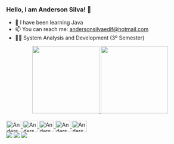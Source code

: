 ### Hello, I am Anderson Silva! 👋

- 🌱 I have been learning Java
- 📫 You can reach me: andersonsilvaedif@hotmail.com
- 👨‍🎓 System Analysis and Development (3º Semester)

<div align="center">
  <a href="https://github.com/andersonsilvasw">
  <img height="180em" src="https://github-readme-stats.vercel.app/api?username=andersonsilvasw&show_icons=true&theme=radical&include_all_commits=true&count_private=true"/>
  <img height="180em" src="https://github-readme-stats.vercel.app/api/top-langs/?username=andersonsilvasw&layout=compact&langs_count=7&theme=radical"/>
</div>
  
<div style="display: inline_block"><br>
  <img align="center" alt="Anderson-JAVA" height="30" width="40" src="https://icongr.am/devicon/java-original.svg?size=128&color=currentColor">
  <img align="center" alt="Anderson-GIT" height="30" width="40" src="https://icongr.am/devicon/git-original.svg?size=128&color=currentColor">
  <img align="center" alt="Anderson-MYSQL" height="30" width="40" src="https://icongr.am/devicon/mysql-original-wordmark.svg?size=128&color=currentColor">
  <img align="center" alt="Anderson-CSS" height="30" width="40" src="https://icongr.am/devicon/css3-original-wordmark.svg?size=128&color=currentColor">
  <img align="center" alt="Anderson-HTML" height="30" width="40" src="https://icongr.am/devicon/html5-original-wordmark.svg?size=128&color=currentColor">
</div>  
  
<div> 
  <a href="https://instagram.com/andersonsilvadev" target="_blank"><img src="https://img.shields.io/badge/-Instagram-%23E4405F?style=for-the-badge&logo=instagram&logoColor=white" target="_blank"></a> 
  <a href = "mailto:andersonsilvaing@gmail.com"><img src="https://img.shields.io/badge/-Gmail-%23333?style=for-the-badge&logo=gmail&logoColor=white" target="_blank"></a>
  <a href="https://www.linkedin.com/in/andersonsilvasw/" target="_blank"><img src="https://img.shields.io/badge/-LinkedIn-%230077B5?style=for-the-badge&logo=linkedin&logoColor=white" target="_blank"></a>  
  </div>  
  
